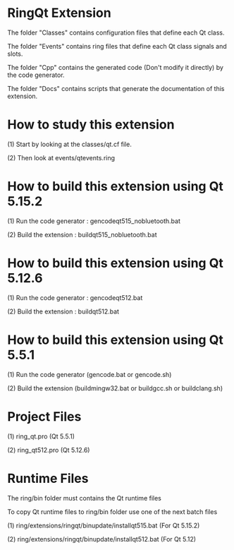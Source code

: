 RingQt Extension
================

The folder "Classes" contains configuration files that define each Qt class.

The folder "Events" contains ring files that define each Qt class signals and slots.

The folder "Cpp" contains the generated code (Don't modify it directly) by the code generator.

The folder "Docs" contains scripts that generate the documentation of this extension.

How to study this extension
===========================

(1) Start by looking at the classes/qt.cf file.

(2) Then look at events/qtevents.ring 

How to build this extension using Qt 5.15.2
===========================================

(1) Run the code generator : gencodeqt515_nobluetooth.bat

(2) Build the extension : buildqt515_nobluetooth.bat


How to build this extension using Qt 5.12.6
===========================================

(1) Run the code generator : gencodeqt512.bat

(2) Build the extension : buildqt512.bat

How to build this extension using Qt 5.5.1
==========================================

(1) Run the code generator (gencode.bat or gencode.sh)

(2) Build the extension (buildmingw32.bat or buildgcc.sh or buildclang.sh)

Project Files
=============

(1) ring_qt.pro  (Qt 5.5.1)

(2) ring_qt512.pro (Qt 5.12.6)

Runtime Files
=============

The ring/bin folder must contains the Qt runtime files

To copy Qt runtime files to ring/bin folder use one of the next batch files

(1) ring/extensions/ringqt/binupdate/installqt515.bat (For Qt 5.15.2)

(2) ring/extensions/ringqt/binupdate/installqt512.bat (For Qt 5.12)